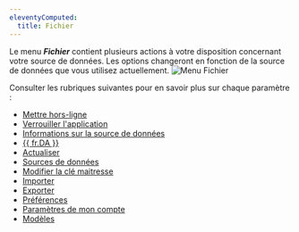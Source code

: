 ```yaml
---
eleventyComputed:
  title: Fichier
---
```

Le menu ***Fichier*** contient plusieurs actions à votre disposition concernant votre source de données. Les options changeront en fonction de la source de données que vous utilisez actuellement.
![Menu Fichier](https://cdnweb.devolutions.net/docs/fr/rdm/mac/RdmMac4008.png)

Consulter les rubriques suivantes pour en savoir plus sur chaque paramètre :

* [Mettre hors-ligne](/fr/rdm/mac/commands/file/go-offline/)
* [Verrouiller l'application](/fr/rdm/mac/commands/file/lock-application/)
* [Informations sur la source de données](/fr/rdm/mac/commands/file/data-source-information/)
* [{{ fr.DA }}](/fr/rdm/mac/commands/file/devolutions-account/)
* [Actualiser](/fr/rdm/mac/commands/file/backup/refresh/)
* [Sources de données](/fr/rdm/mac/commands/file/data-sources/overview/)
* [Modifier la clé maitresse](/fr/rdm/mac/commands/file/manage-password/)
* [Importer](/fr/rdm/mac/commands/file/import/overview/)
* [Exporter](/fr/rdm/mac/commands/file/export/overview/)
* [Préférences](/fr/rdm/mac/commands/file/preferences/general/)
* [Paramètres de mon compte](/fr/rdm/mac/commands/file/my-account-settings/)
* [Modèles](/fr/rdm/mac/commands/file/templates/)
